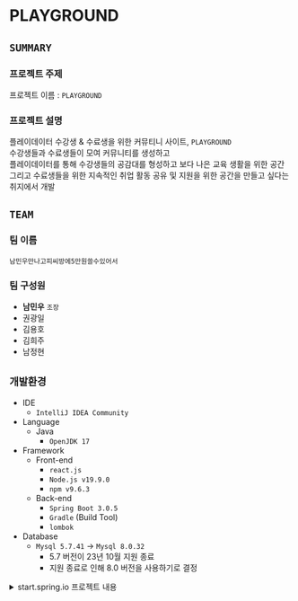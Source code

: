 # PLAYGROUND  

## `SUMMARY`

### 프로젝트 주제

프로젝트 이름 : `PLAYGROUND`

### 프로젝트 설명

플레이데이터 수강생 & 수료생을 위한 커뮤티니 사이트, `PLAYGROUND`  
수강생들과 수료생들이 모여 커뮤니티를 생성하고  
플레이데이터를 통해 수강생들의 공감대를 형성하고 보다 나은 교육 생활을 위한 공간  
그리고 수료생들을 위한 지속적인 취업 활동 공유 및 지원을 위한 공간을 만들고 싶다는 취지에서 개발

## `TEAM`

### 팀 이름

`남민우만나고피씨방에5만원쓸수있어서`

### 팀 구성원  

- **남민우** `조장`
- 권광일
- 김용호
- 김희주
- 남정현


## `개발환경`
* IDE
  * `IntelliJ IDEA Community`
* Language
  * Java
    * `OpenJDK 17`
* Framework
  * Front-end
    * `react.js` 
    * `Node.js v19.9.0`
    * `npm v9.6.3`
  * Back-end
    * `Spring Boot 3.0.5` 
    * `Gradle` (Build Tool) 
    * `lombok`
* Database
  * `Mysql 5.7.41` → `Mysql 8.0.32`
    * 5.7 버전이 23년 10월 지원 종료
    * 지원 종료로 인해 8.0 버전을 사용하기로 결정
    
<details>
  <summary>start.spring.io 프로젝트 내용</summary>
  <div markdown="1">
    <img width="889" alt="springbootinit" src="https://user-images.githubusercontent.com/48994100/232404385-8fd43fc7-8efb-4215-90fc-fb3ed4074b44.png">
  </div>
</details>
